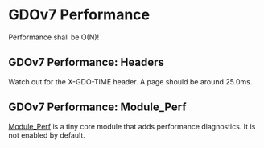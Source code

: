 # GDOv7 Performance

Performance shall be O(N)!


## GDOv7 Performance: Headers

Watch out for the X-GDO-TIME header.
A page should be around 25.0ms.


## GDOv7 Performance: Module_Perf

[Module_Perf](../GDO/Perf/) is a tiny core module that adds performance diagnostics. It is not enabled by default.
